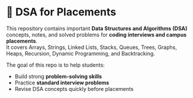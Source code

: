 # 🚀 DSA for Placements

This repository contains important **Data Structures and Algorithms (DSA)** concepts, notes, and solved problems for **coding interviews and campus placements**.  
It covers Arrays, Strings, Linked Lists, Stacks, Queues, Trees, Graphs, Heaps, Recursion, Dynamic Programming, and Backtracking.  

The goal of this repo is to help students:  
- Build strong **problem-solving skills**  
- Practice **standard interview problems**  
- Revise DSA concepts quickly before placements  
